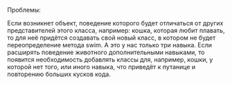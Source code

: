 Проблемы:

Если возникнет объект, поведение которого будет отличаться от других представителей этого класса, например: кошка, которая любит плавать, то для неё придётся создавать свой новый класс, в котором не будет переопределение метода swim. А это у нас только три навыка. Если расширять поведение животного дополнительными навыками, то появится необходимость добавлять классы для, например, кошки, у которой нет того, или иного навыка, что приведёт к путанице и повторению больших кусков кода.
